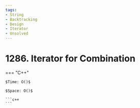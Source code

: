 ```yaml
---
tags:
- String
- Backtracking
- Design
- Iterator
- Unsolved
---
```



# 1286. Iterator for Combination

=== "C++"

    $Time: O()$

    $Space: O()$

    ```c++
    ```